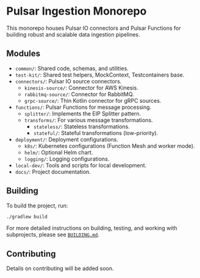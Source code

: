 # Pulsar Ingestion Monorepo

This monorepo houses Pulsar IO connectors and Pulsar Functions for building robust and scalable data ingestion pipelines.

## Modules

*   `common/`: Shared code, schemas, and utilities.
*   `test-kit/`: Shared test helpers, MockContext, Testcontainers base.
*   `connectors/`: Pulsar IO source connectors.
    *   `kinesis-source/`: Connector for AWS Kinesis.
    *   `rabbitmq-source/`: Connector for RabbitMQ.
    *   `grpc-source/`: Thin Kotlin connector for gRPC sources.
*   `functions/`: Pulsar Functions for message processing.
    *   `splitter/`: Implements the EIP Splitter pattern.
    *   `transforms/`: For various message transformations.
        *   `stateless/`: Stateless transformations.
        *   `stateful/`: Stateful transformations (low-priority).
*   `deployment/`: Deployment configurations.
    *   `k8s/`: Kubernetes configurations (Function Mesh and worker mode).
    *   `helm/`: Optional Helm chart.
    *   `logging/`: Logging configurations.
*   `local-dev/`: Tools and scripts for local development.
*   `docs/`: Project documentation.

## Building

To build the project, run:

```bash
./gradlew build
```

For more detailed instructions on building, testing, and working with subprojects, please see [`BUILDING.md`](BUILDING.md).

## Contributing

Details on contributing will be added soon.
